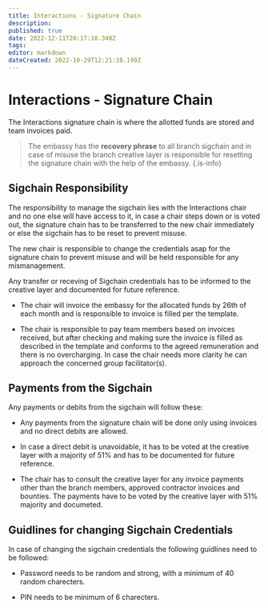 ```yaml
---
title: Interactions - Signature Chain
description: 
published: true
date: 2022-12-11T20:17:10.340Z
tags: 
editor: markdown
dateCreated: 2022-10-29T12:21:10.199Z
---
```


# Interactions - Signature Chain
The Interactions signature chain is where the allotted funds are stored and team invoices paid.

> The embassy has the **recovery phrase** to all branch sigchain and in case of misuse the branch creative layer is responsible for resetting the signature chain with the help of the embassy.
{.is-info}

## Sigchain Responsibility

The responsibility to manage the sigchain lies with the Interactions chair and no one else will have access to it, in case a chair steps down or is voted out, the signature chain has to be transferred to the new chair immediately or else the sigchain has to be reset to prevent misuse.

The new chair is responsible to change the credentials asap for the signature chain to prevent misuse and will be held responsible for any mismanagement. 

Any transfer or receving of Sigchain credentials has to be informed to the creative layer and documented for future reference.

- The chair will invoice the embassy for the allocated funds by 26th of each month and is responsible to invoice is filled per the template. 

- The chair is responsible to pay team members based on invoices received, but after checking and making sure the invoice is filled as described in the template and conforms to the agreed remuneration and there is no overcharging. In case the chair needs more clarity he can approach the concerned group facilitator(s).


## Payments from the Sigchain

Any payments or debits from the sigchain will follow these:

- Any payments from the signature chain will be done only using invoices and no direct debits are allowed. 

- In case a direct debit is unavoidable, it has to be voted at the creative layer with a majority of 51% and has to be documented for future reference.

- The chair has to consult the creative layer for any invoice payments other than the branch members, approved contractor invoices and bounties. The payments have to be voted by the creative layer with 51% majority and documeted.

## Guidlines for changing Sigchain Credentials

In case of changing the sigchain credentials the following guidlines need to be followed:

- Password needs to be random and strong, with a minimum of 40 random charecters.

- PIN needs to be minimum of 6 charecters.
